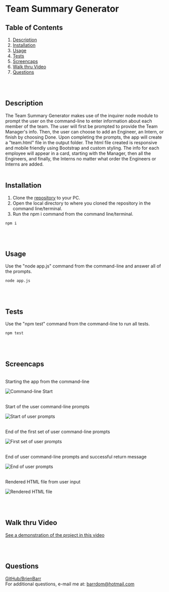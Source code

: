 # Team Summary Generator


## Table of Contents

1. [Description](#Description)
2. [Installation](#Installation)
3. [Usage](#Usage)
4. [Tests](#Tests)
5. [Screencaps](#Screencaps)
6. [Walk thru Video](#Walk-thru-Video)
7. [Questions](#Questions)
<br/>
<br/>

## Description

The Team Summary Generator makes use of the inquirer node module to prompt the user on the command-line to enter information about each member of the team.  The user will first be prompted to provide the Team Manager's info.  Then, the user can choose to add an Engineer, an Intern, or finish by choosing Done. Upon completing the prompts, the app will create a "team.html" file in the output folder.  The html file created is responsive and mobile friendly using Bootstrap and custom styling.  The info for each employee will appear in a card, starting with the Manager, then all the Engineers, and finally, the Interns no matter what order the Engineers or Interns are added.
<br/>
<br/>

## Installation

1. Clone the [repository](https://github.com/BrienBarr/Team-Summary-Generator) to your PC.
2. Open the local directory to where you cloned the repository in the command line/terminal.
3. Run the npm i command from the command line/terminal.
```
npm i
```
<br/>
<br/>

## Usage

Use the "node app.js" command from the command-line and answer all of the prompts.
```
node app.js
```
<br/>
<br/>

## Tests

Use the "npm test" command from the command-line to run all tests.
```
npm test
```
<br/>
<br/>

## Screencaps

<br/>
Starting the app from the command-line<br/>

![Command-line Start](./img/cmd-line_start.png)

<br/>
Start of the user command-line prompts<br/>

![Start of user prompts](./img/user-prompt-start.png)

<br/>
End of the first set of user command-line prompts<br/>

![First set of user prompts](./img/user-prompt-first-set.png)

<br/>
End of user command-line prompts and successful return message<br/>

![End of user prompts](./img/user-prompt-end.png)

<br/>
Rendered HTML file from user input<br/>

![Rendered HTML file](./img/output-html-file.png)

<br/>
<br/>

## Walk thru Video
[See a demonstration of the project in this video](https://drive.google.com/file/d/19U9eK2Bx61p3PO8f9Z1qQBV52V1710YG/view)

<br/>
<br/>

## Questions

[GitHub/BrienBarr](https://github.com/BrienBarr)<br/>
For additional questions, e-mail me at: [barrdom@hotmail.com](mailto:barrdom@hotmail.com)
